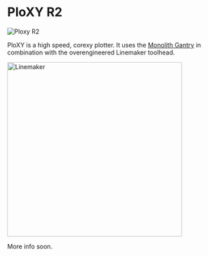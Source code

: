 # PloXY R2
![Ploxy R2](https://github.com/user-attachments/assets/7dccb695-88ab-4631-8b25-c688c0278442)

PloXY is a high speed, corexy plotter. It uses the [Monolith Gantry](https://github.com/CloakedWayne/Monolith_Gantry_V2-VT) in combination with the overengineered Linemaker toolhead. 

<img src="https://github.com/user-attachments/assets/8da0afac-9672-415f-9ce8-6c133c6b25b4" alt="Linemaker" width="400"/>

More info soon.
